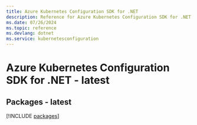 ```yaml
---
title: Azure Kubernetes Configuration SDK for .NET
description: Reference for Azure Kubernetes Configuration SDK for .NET
ms.date: 07/26/2024
ms.topic: reference
ms.devlang: dotnet
ms.service: kubernetesconfiguration
---
```

# Azure Kubernetes Configuration SDK for .NET - latest
## Packages - latest
[!INCLUDE [packages](kubernetes-configuration-index.md)]